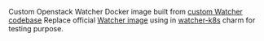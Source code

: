Custom Openstack Watcher Docker image built from [custom Watcher codebase](https://github.com/H-M-Quang-Ngo/watcher/tree/review/ho_minh_quang_ngo/enhance-host-maintenance-strategy)
Replace official [Watcher image](https://github.com/canonical/ubuntu-openstack-rocks/pkgs/container/watcher-consolidated) using in [watcher-k8s](https://opendev.org/openstack/sunbeam-charms/src/branch/main/charms/watcher-k8s) charm for testing purpose.
